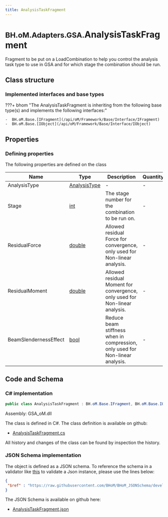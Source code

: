 ```yaml
---
title: AnalysisTaskFragment
---
```


# <small>BH.oM.Adapters.GSA.</small>**AnalysisTaskFragment**

Fragment to be put on a LoadCombination to help you control the analysis task type to use in GSA and for which stage the combination should be run.

## Class structure

### Implemented interfaces and base types

???+ bhom "The AnalysisTaskFragment is inheriting from the following base type(s) and implements the following interfaces:"

    -  BH.oM.Base.[IFragment](/api/oM/Framework/Base/Interface/IFragment)
    -  BH.oM.Base.[IObject](/api/oM/Framework/Base/Interface/IObject)


## Properties



### Defining properties

The following properties are defined on the class

| Name             | Type             | Description      | Quantity         |
|------------------|------------------|------------------|------------------|
| AnalysisType | [AnalysisType](/api/oM/Adapter/Adapters/GSA/Enum/AnalysisType) | - | - |
| Stage | [int](https://learn.microsoft.com/en-us/dotnet/api/System.Int32?view=netstandard-2.0) | The stage number for the combination to be run on. | - |
| ResidualForce | [double](https://learn.microsoft.com/en-us/dotnet/api/System.Double?view=netstandard-2.0) | Allowed residual Force for convergence, only used for Non-linear analysis. | - |
| ResidualMoment | [double](https://learn.microsoft.com/en-us/dotnet/api/System.Double?view=netstandard-2.0) | Allowed residual Moment for convergence, only used for Non-linear analysis. | - |
| BeamSlendernessEffect | [bool](https://learn.microsoft.com/en-us/dotnet/api/System.Boolean?view=netstandard-2.0) | Reduce beam stiffness when in compression, only used for Non-linear analysis. | - |


## Code and Schema

### C# implementation

``` C# title="C#"
public class AnalysisTaskFragment : BH.oM.Base.IFragment, BH.oM.Base.IObject
```

Assembly: GSA_oM.dll

The class is defined in C#. The class definition is available on github:

- [AnalysisTaskFragment.cs](https://github.com/BHoM/GSA_Toolkit/blob/develop/GSA_oM/Fragments\AnalysisTaskFragment.cs)

All history and changes of the class can be found by inspection the history.
### JSON Schema implementation

The object is defined as a JSON schema. To reference the schema in a validator like [this](https://www.jsonschemavalidator.net/) to validate a Json instance, please use the lines below:

``` json title="JSON Schema"
{
 "$ref" : "https://raw.githubusercontent.com/BHoM/BHoM_JSONSchema/develop/GSA_oM/AnalysisTaskFragment.json"
}
```

The JSON Schema is available on github here:

- [AnalysisTaskFragment.json](https://github.com/BHoM/BHoM_JSONSchema/blob/develop/GSA_oM/AnalysisTaskFragment.json)
